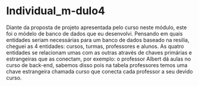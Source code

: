 # Individual_m-dulo4

   Diante da proposta de projeto apresentada pelo curso neste módulo,
este foi o módelo de banco de dados que eu desenvolvi. Pensando em
quais entidades seriam necessárias para um banco de dados baseado na
resilia, cheguei as 4 entidades: cursos, turmas, professores e alunos.
  As quatro entidades se relacionam umas com as outras através de chaves
primárias e estrangeiras que as conectam, por exemplo: o professor Albert
dá aulas no curso de back-end, sabemos disso pois na tabela professores
temos uma chave estrangeira chamada curso que conecta cada professor a
seu devido curso.

